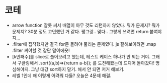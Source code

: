 # 코테
 - arrow function 잘못 써서 배열이 아무 것도 리턴하지 않았다. 뭐가 문제지? 뭐가 문제지? 30분 정도 고민했던 거 같다. 쨍그랑.. 맞다.. 그렇게 쓰려면 return 붙여야지...
 - .filter에 집착했지만 결국 for문 돌려야 풀리는 문제였다. js 잘해보이려면 .map .filter 써야할 것 같단 말이에욧!
 - [k번째수]를 slice로 풀어보려고 했는데, 테스트 케이스 하나가 안 되는 거야. 그래서 구글링해서 .sort((a,b)=>{return a-b}); 를 도전해봤는데 드디어 돌아갔다! 명심해야지. 그냥 대강 sort하지 말기. 해서 안 되면 저거 해보기.
 - 레벨 1인데 왜 이렇게 어려워 다들? 오늘은 4문제 해결.
